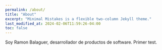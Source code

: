 ```yaml
---
permalink: /about/
title: "About"
excerpt: "Minimal Mistakes is a flexible two-column Jekyll theme."
last_modified_at: 2024-02-06T11:59:26-04:00
toc: false
---
```

Soy Ramon Balaguer, desarrollador de productos de software.
Primer test.